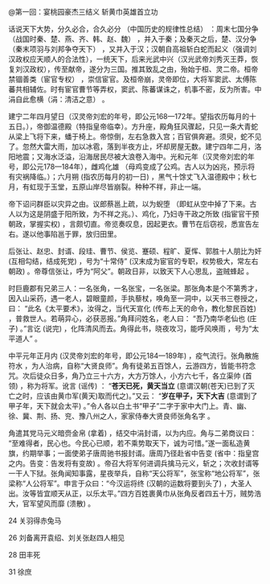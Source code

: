 @第一回：宴桃园豪杰三结义 斩黄巾英雄首立功

话说天下大势，分久必合，合久必分 （中国历史的规律性总结） ：周末七国分争（战国时秦、楚、燕、齐、韩、赵、魏） ，并入于秦；及秦灭之后，楚、汉分争 （秦末项羽与刘邦争夺天下） ，又并入于汉；汉朝自高祖斩白蛇而起义（强调刘汉政权应天顺人的合法性），一统天下，后来光武中兴（汉光武帝刘秀灭王莽，恢复刘汉政权），传至献帝，遂分为三国。推其致乱之由，殆始于桓、灵二帝。桓帝禁锢善类（宦官专权） ，崇信宦官。及桓帝崩，灵帝即位，大将军窦武、太傅陈蕃共相辅佐。时有宦官曹节等弄权，窦武、陈蕃谋诛之，机事不密，反为所害。中涓自此愈横（涓：清洁之意） 。

建宁二年四月望日（汉灵帝刘宏的年号，即公元168—172年。望指农历每月的十五日。），帝御温德殿（特指皇帝临幸）。方升座，殿角狂风骤起，只见一条大青蛇从梁上飞将下来，蟠于椅上。帝惊倒，左右急救入宫；百官俱奔避。须臾，蛇不见了。忽然大雷大雨，加以冰雹，落到半夜方止，坏却房屋无数。建宁四年二月，洛阳地震；又海水泛溢，沿海居民尽被大浪卷入海中。光和元年（汉灵帝刘宏的年号，即公元178—184年），雌鸡化雄 （母鸡变成了公鸡。古人以为凶兆，预示将有灾祸降临。）；六月朔 (指农历每月的初一日) ，黑气十馀丈飞入温德殿中；秋七月，有虹现于玉堂，五原山岸尽皆崩裂。种种不祥，非止一端。

帝下诏问群臣以灾异之由。议郎蔡邕上疏，以为蜺堕 （即虹从空中掉了下来。古人以为这是阴盛于阳所致，为不祥之兆。）、鸡化，乃妇寺干政之所致 (指宦官干预朝政，掌握实权) ，言颇切直。帝览奏叹息，因起更衣。曹节在后窃视，悉宣告左右。遂以他事陷邕于罪，放归田里。

后张让、赵忠、封谞、段珪、曹节、侯览、蹇硕、程旷、夏恽、郭胜十人朋比为奸 (互相勾结，结成死党) ，号为“十常侍” (汉末成为宦官的专职，权势极大，常左右朝政) 。帝尊信张让，呼为“阿父”。朝政日非，以致天下人心思乱，盗贼蜂起 。



时巨鹿郡有兄弟三人：一名张角，一名张宝，一名张梁。那张角本是个不第秀才，因入山采药，遇一老人，碧眼童颜，手执藜杖，唤角至一洞中，以天书三卷授之，曰： “此名《太平要术》，汝得之，当代天宣化 (传布上天的命令，教化黎民百姓) ，普救世人。若萌异心，必获恶报。”角拜问姓名，老人曰： “吾乃南华老仙也 (庄子) 。”言讫 (说完) ，化阵清风而去。角得此书，晓夜攻习，能呼风唤雨 ，号为“太平道人” 。

中平元年正月内 (汉灵帝刘宏的年号，即公元184—189年) ，疫气流行。张角散施符水 ，为人治病，自称“大贤良师”。角有徒弟五百馀人，云游四方，皆能书符念咒。次后徒众日多，角乃立三十六方，大方万馀人，小方六七千，各立渠帅 (首领) ，称为将军。讹言 (谣传) ： “**苍天已死，黄天当立** (意谓汉朝(苍天)已到了灭亡之时，应该由黄巾军(黄天)取而代之)。”又云： “**岁在甲子，天下大吉** (意谓到了甲子年，天下就会太平) 。”令人各以白土书“甲子”二字于家中大门上。青、幽、徐、冀、荆、扬、兖、豫八州之人，家家侍奉大贤良师张角名字 。

角遣其党马元义暗赍金帛 (拿着) ，结交中涓封谞，以为内应。角与二弟商议曰： “至难得者，民心也。今民心已顺，若不乘势取天下，诚为可惜。”遂一面私造黄旗，约期举事；一面使弟子唐周驰书报封谞。唐周乃径赴省中告变 (省中：指皇宫之内。告变：告发将有变故) 。帝召大将军何进调兵擒马元义，斩之；次收封谞等一干人下狱。张角闻知事露，星夜举兵，自称“天公将军”，张宝称“地公将军”，张梁称“人公将军”。申言于众曰：“今汉运将终 (汉朝的运数将要到头了) ，大圣人出。汝等皆宜顺天从正，以乐太平。”四方百姓裹黄巾从张角反者四五十万，贼势浩大，官军望风而靡 (溃散) 。











24 关羽得赤兔马



26 刘备离开袁绍、刘关张赵四人相见

28 田丰死

31 徐庶

































